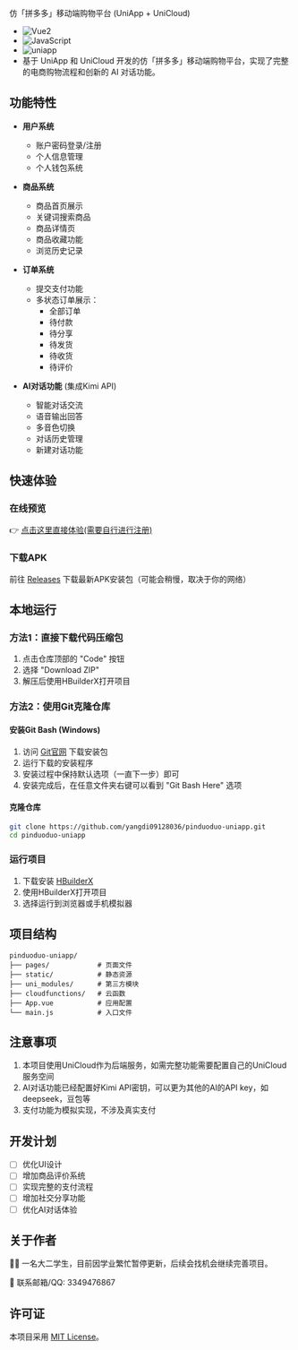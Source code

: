 仿「拼多多」移动端购物平台 (UniApp + UniCloud)
- ![Vue2](https://img.shields.io/badge/Vue2%2B-blue)
- ![JavaScript](https://img.shields.io/badge/Javascript%2B-green)
- ![uniapp](https://img.shields.io/badge/uniapp%2B-red)
- 基于 UniApp 和 UniCloud 开发的仿「拼多多」移动端购物平台，实现了完整的电商购物流程和创新的 AI 对话功能。

## 功能特性

- **用户系统**
  - 账户密码登录/注册
  - 个人信息管理
  - 个人钱包系统

- **商品系统**
  - 商品首页展示
  - 关键词搜索商品
  - 商品详情页
  - 商品收藏功能
  - 浏览历史记录

- **订单系统**
  - 提交支付功能
  - 多状态订单展示：
    - 全部订单
    - 待付款
    - 待分享
    - 待发货
    - 待收货
    - 待评价

- **AI对话功能** (集成Kimi API)
  - 智能对话交流
  - 语音输出回答
  - 多音色切换
  - 对话历史管理
  - 新建对话功能

## 快速体验

### 在线预览
👉 [点击这里直接体验(需要自行进行注册)](https://static-mp-0dcd11a4-5797-4c2e-9b6e-d28808479dcd.next.bspapp.com/)

### 下载APK
前往 [Releases](https://github.com/yangdi09128036/pinduoduo-uniapp/releases) 下载最新APK安装包（可能会稍慢，取决于你的网络）

## 本地运行

### 方法1：直接下载代码压缩包
1. 点击仓库顶部的 "Code" 按钮
2. 选择 "Download ZIP"
3. 解压后使用HBuilderX打开项目

### 方法2：使用Git克隆仓库

#### 安装Git Bash (Windows)
1. 访问 [Git官网](https://git-scm.com/) 下载安装包
2. 运行下载的安装程序
3. 安装过程中保持默认选项（一直下一步）即可
4. 安装完成后，在任意文件夹右键可以看到 "Git Bash Here" 选项

#### 克隆仓库
```bash
git clone https://github.com/yangdi09128036/pinduoduo-uniapp.git
cd pinduoduo-uniapp
```

### 运行项目
1. 下载安装 [HBuilderX](https://www.dcloud.io/hbuilderx.html)
2. 使用HBuilderX打开项目
3. 选择运行到浏览器或手机模拟器

## 项目结构

```
pinduoduo-uniapp/
├── pages/            # 页面文件
├── static/           # 静态资源
├── uni_modules/      # 第三方模块
├── cloudfunctions/   # 云函数
├── App.vue           # 应用配置
└── main.js           # 入口文件
```

## 注意事项

1. 本项目使用UniCloud作为后端服务，如需完整功能需要配置自己的UniCloud服务空间
2. AI对话功能已经配置好Kimi API密钥，可以更为其他的AI的API key，如deepseek，豆包等
3. 支付功能为模拟实现，不涉及真实支付

## 开发计划

- [ ] 优化UI设计
- [ ] 增加商品评价系统
- [ ] 实现完整的支付流程
- [ ] 增加社交分享功能
- [ ] 优化AI对话体验

## 关于作者

👨‍💻 一名大二学生，目前因学业繁忙暂停更新，后续会找机会继续完善项目。

📧 联系邮箱/QQ: 3349476867

## 许可证

本项目采用 [MIT License](LICENSE)。
